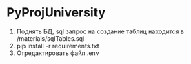 # PyProjUniversity

1. Поднять БД, sql запрос на создание таблиц находится в /materials/sqlTables.sql
2. pip install -r requirements.txt
3. Отредактировать файл .env
